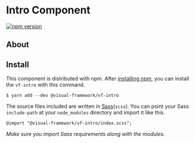 # Intro Component

[![npm version](https://badge.fury.io/js/%40visual-framework%2Fvf-intro.svg)](https://badge.fury.io/js/%40visual-framework%2Fvf-intro)

## About

## Install

This component is distributed with npm. After [installing npm](https://www.npmjs.com/get-npm), you can install the `vf-intro` with this command.

```
$ yarn add --dev @visual-framework/vf-intro
```

The source files included are written in [Sass](http://sass-lang.com)(`scss`). You can point your Sass `include-path` at your `node_modules` directory and import it like this.

```
@import "@visual-framework/vf-intro/index.scss";
```

_Make sure you import Sass requirements along with the modules._
